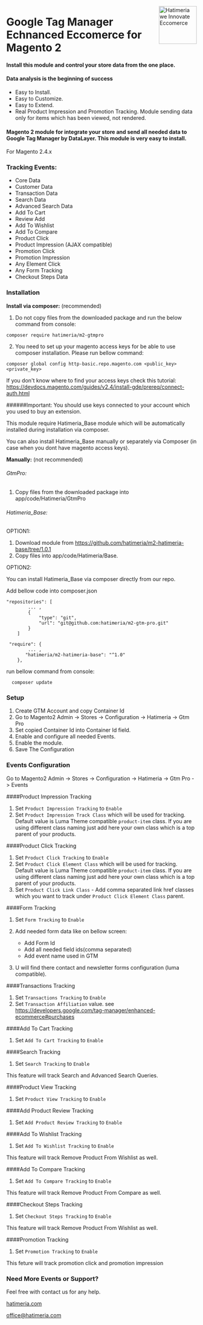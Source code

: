 <a href="http://www.hatimeria.com" title="Hatimeria" ><img src="https://www.hatimeria.com/static/3ec1f16ae64e3d9c5da6315bb43e8509/b284c/logo.png" width="100" align="right" alt="Hatimeria we Innovate Eccomerce" /></a>

# Google Tag Manager Echnanced Eccomerce for Magento 2

#### Install this module and control your store data from the one place.

#### Data analysis is the beginning of success

- Easy to Install.
- Easy to Customize.
- Easy to Extend.
- Real Product Impression and Promotion Tracking. Module sending data only for items which has been viewed, not rendered.


#### Magento 2 module for integrate your store and send all needed data to Google Tag Manager by DataLayer. This module is very easy to install.

For Magento 2.4.x

### Tracking Events:

- Core Data
- Customer Data
- Transaction Data
- Search Data
- Advanced Search Data
- Add To Cart
- Review Add
- Add To Wishlist
- Add To Compare
- Product Click
- Product Impression (AJAX compatible)
- Promotion Click
- Promotion Impression
- Any Element Click
- Any Form Tracking
- Checkout Steps Data

### Installation

**Install via composer:** (recommended)

1. Do not copy files from the downloaded package and run the below command from console:

`composer require hatimeria/m2-gtmpro`

2. You need to set up your magento access keys for be able to use composer installation.
Please run bellow command: 

`composer global config http-basic.repo.magento.com <public_key> <private_key>`

If you don't know where to find your access keys check this tutorial:
https://devdocs.magento.com/guides/v2.4/install-gde/prereq/connect-auth.html

######Important:
You should use keys connected to your account which you used to buy an extension.

This module require Hatimeria_Base module which will be automatically installed during installation via composer.


You can also install Hatimeria_Base manually or separately via Composer (in case when you dont have magento access keys).

**Manually:** (not recommended)

###### GtmPro:
1. Copy files from the downloaded package into app/code/Hatimeria/GtmPro
###### Hatimeria_Base:

OPTION1: 
1. Download module from https://github.com/hatimeria/m2-hatimeria-base/tree/1.0.1
2. Copy files into app/code/Hatimeria/Base.

OPTION2:

You can install Hatimeria_Base via composer directly from our repo.

Add bellow code into composer.json
```
"repositories": [
        ... ,
        {
            "type": "git",
            "url": "git@github.com:hatimeria/m2-gtm-pro.git"
        }
    ]

 "require": {
        ... ,
       "hatimeria/m2-hatimeria-base": "^1.0"
    },
```
run bellow command from console:
  
`  composer update`
### Setup

1. Create GTM Account and copy Container Id
2. Go to Magento2 Admin -> Stores -> Configuration -> Hatimeria -> Gtm Pro
3. Set copied Container Id into Container Id field.
4. Enable and configure all needed Events.
5. Enable the module.
6. Save The Configuration

### Events Configuration

Go to Magento2 Admin -> Stores -> Configuration -> Hatimeria -> Gtm Pro -> Events

####Product Impression Tracking

1. Set `Product Impression Tracking` to `Enable`
2. Set `Product Impression Track Class` which will be used for tracking. Default value is Luma Theme compatible `product-item` class.
If you are using different class naming just add here your own class which is a top parent of your products.

####Product Click Tracking

1. Set `Product Click Tracking` to `Enable`
2. Set `Product Click Element Class` which will be used for tracking. Default value is Luma Theme compatible `product-item` class.
If you are using different class naming just add here your own class which is a top parent of your products.
3. Set `Product Click Link Class` - Add comma separated link href classes which you want to track under `Product Click Element Class` parent.

####Form Tracking
1. Set `Form Tracking` to `Enable`
2. Add needed form data like on bellow screen:
   <image add>
   
   - Add Form Id
   - Add all needed field ids(comma separated)
   - Add event name used in GTM
   
3. U will find there contact and newsletter forms configuration (luma compatible). 

####Transactions Tracking 
1. Set `Transactions Tracking` to `Enable`
2. Set `Transaction Affiliation` value. see 
<a href="http://www.hatimeria.com/#" title="Gtm Transaction">https://developers.google.com/tag-manager/enhanced-ecommerce#purchases</a>

####Add To Cart Tracking
1. Set `Add To Cart Tracking` to `Enable`

####Search Tracking
1. Set `Search Tracking` to `Enable`

This feature will track Search and Advanced Search Queries.

####Product View Tracking
1. Set `Product View Tracking` to `Enable`

####Add Product Review Tracking
1. Set `Add Product Review Tracking` to `Enable`

####Add To Wishlist Tracking
1. Set `Add To Wishlist Tracking` to `Enable`

This feature will track Remove Product From Wishlist as well.

####Add To Compare Tracking
1. Set `Add To Compare Tracking` to `Enable`

This feature will track Remove Product From Compare as well.

####Checkout Steps Tracking
1. Set `Checkout Steps Tracking` to `Enable`

This feature will track Remove Product From Wishlist as well.

####Promotion Tracking
1. Set `Promotion Tracking` to `Enable`

This feture will track promotion click and promotion impression
### Need More Events or Support?
Feel free with contact us for any help.

<a href="http://www.hatimeria.com/" title="Hatimeria">hatimeria.com</a>

[office@hatimeria.com](mailto:office@hatimeria.com)

